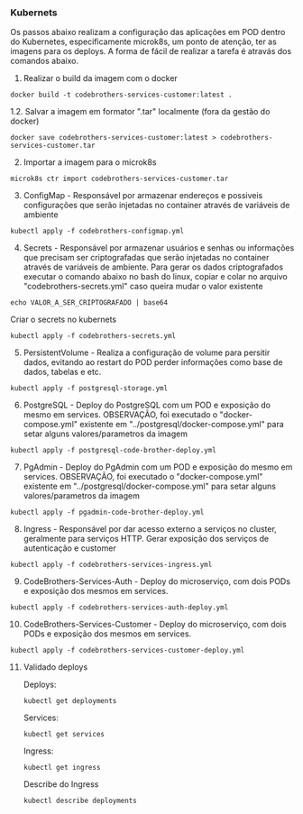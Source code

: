 ### Kubernets

Os passos abaixo realizam a configuração das aplicações em POD dentro do Kubernetes, especificamente microk8s, um ponto de atenção, ter as imagens para os deploys. A forma de fácil de realizar a tarefa é atravás dos comandos abaixo.

1. Realizar o build da imagem com o docker

```
docker build -t codebrothers-services-customer:latest .
```

1.2. Salvar a imagem em formator ".tar" localmente (fora da gestão do docker) 

```
docker save codebrothers-services-customer:latest > codebrothers-services-customer.tar
```

2. Importar a imagem para o microk8s

```
microk8s ctr import codebrothers-services-customer.tar
```

3. ConfigMap - Responsável por armazenar endereços e possiveis configurações que serão injetadas no container através de variáveis de ambiente

```
kubectl apply -f codebrothers-configmap.yml
```

4. Secrets - Responsável por armazenar usuários e senhas ou informações que precisam ser criptografadas que serão injetadas no container através de variáveis de ambiente. Para gerar os dados criptografados executar o comando abaixo no bash do linux, copiar e colar no arquivo "codebrothers-secrets.yml" caso queira mudar o valor existente 

```
echo VALOR_A_SER_CRIPTOGRAFADO | base64
```

Criar o secrets no kubernets

```
kubectl apply -f codebrothers-secrets.yml
```

5. PersistentVolume - Realiza a configuração de volume para persitir dados, evitando ao restart do POD perder informações como base de dados, tabelas e etc.

```
kubectl apply -f postgresql-storage.yml
```

6. PostgreSQL - Deploy do PostgreSQL com um POD e exposição do mesmo em services. OBSERVAÇÃO, foi executado o "docker-compose.yml" existente em "../postgresql/docker-compose.yml" para setar alguns valores/parametros da imagem

```
kubectl apply -f postgresql-code-brother-deploy.yml
```

7. PgAdmin - Deploy do PgAdmin com um POD e exposição do mesmo em services. OBSERVAÇÃO, foi executado o "docker-compose.yml" existente em "../postgresql/docker-compose.yml" para setar alguns valores/parametros da imagem

```
kubectl apply -f pgadmin-code-brother-deploy.yml
```

8. Ingress - Responsável por dar acesso externo a serviços no cluster, geralmente para serviços HTTP. Gerar exposição dos serviços de autenticação e customer

```
kubectl apply -f codebrothers-services-ingress.yml
```

9. CodeBrothers-Services-Auth - Deploy do microserviço, com dois PODs e exposição dos mesmos em services. 

```
kubectl apply -f codebrothers-services-auth-deploy.yml
```

10. CodeBrothers-Services-Customer - Deploy do microserviço, com dois PODs e exposição dos mesmos em services. 

```
kubectl apply -f codebrothers-services-customer-deploy.yml
```

11. Validado deploys

    Deploys:

    ```
    kubectl get deployments
    ```

    Services:

    ```
    kubectl get services
    ```

    Ingress:

    ```
    kubectl get ingress
    ```

    Describe do Ingress

    ```
    kubectl describe deployments
    ```
